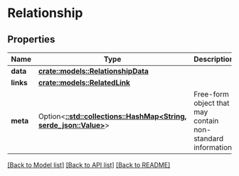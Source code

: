 # Relationship

## Properties

Name | Type | Description | Notes
------------ | ------------- | ------------- | -------------
**data** | [**crate::models::RelationshipData**](Relationship_data.md) |  | 
**links** | [**crate::models::RelatedLink**](RelatedLink.md) |  | 
**meta** | Option<[**::std::collections::HashMap<String, serde_json::Value>**](serde_json::Value.md)> | Free-form object that may contain non-standard information. | [optional]

[[Back to Model list]](../README.md#documentation-for-models) [[Back to API list]](../README.md#documentation-for-api-endpoints) [[Back to README]](../README.md)


